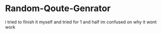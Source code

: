 # Random-Qoute-Genrator
i tried to finish it myself and tried for 1 and half im confused on why it wont work